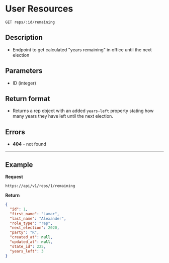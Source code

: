
# User Resources

    GET reps/:id/remaining

## Description
* Endpoint to get calculated "years remaining" in office until the next election

## Parameters
* ID (integer)

## Return format
* Returns a rep object with an added `years-left` property stating how many years they have left until the next election.


## Errors
* **404** - not found

***

## Example
**Request**

    https://api/v1/reps/1/remaining

**Return**
``` json
{
  "id": 1,
  "first_name": "Lamar",
  "last_name": "Alexander",
  "role_type": "rep",
  "next_election": 2020,
  "party": "R",
  "created_at": null,
  "updated_at": null,
  "state_id": 225,
  "years_left": 3
}
```

